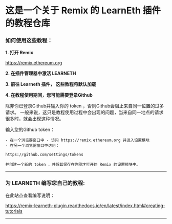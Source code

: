 # 这是一个关于 Remix 的 LearnEth 插件的教程仓库

### 如何使用这些教程：

**1. 打开 Remix**

https://remix.ethereum.org

**2. 在插件管理器中激活 LEARNETH**

**3. 前往 Learneth 插件， 这些教程将默认加载**

**4. 在教程使用期间，您可能需要登录Github**

除非你已登录Github并输入你的 token ，否则Github会阻止来自同一位置的过多请求。  一般来说，这只是教程使用过程中会出现的问题，当来自同一地点的请求很多时，就会出现这种情况。

输入您的Github token：

```
- 在一个浏览器窗口中 - 访问 https://remix.ethereum.org 并进入设置模块
- 在另一个浏览器窗口中访问： 

https://github.com/settings/tokens 

并创建一个新的 token ，并将其保存在你刚才打开的 Remix 的设置模块中。
```

---

### 为 LEARNETH 编写您自己的教程:

在此站点查看编写说明：

https://remix-learneth-plugin.readthedocs.io/en/latest/index.html#creating-tutorials

---


